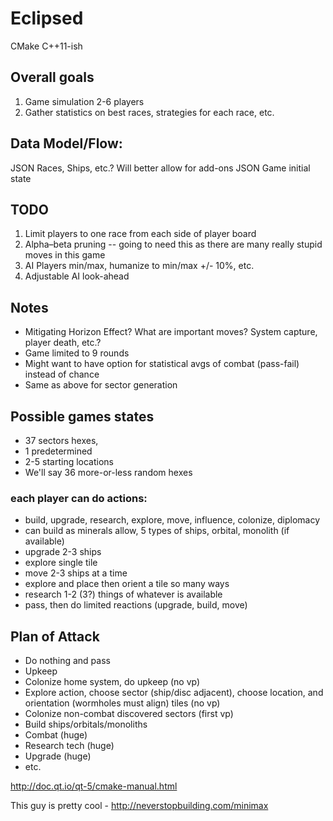 # Eclipsed

CMake
C++11-ish

## Overall goals
1. Game simulation 2-6 players
2. Gather statistics on best races, strategies for each race, etc.

## Data Model/Flow:
JSON Races, Ships, etc.? Will better allow for add-ons
JSON Game initial state

## TODO
1. Limit players to one race from each side of player board
2. Alpha–beta pruning -- going to need this as there are many really stupid moves in this game
3. AI Players min/max, humanize to min/max +/- 10%, etc.
4. Adjustable AI look-ahead

## Notes
* Mitigating Horizon Effect? What are important moves? System capture, player death, etc.?
* Game limited to 9 rounds
* Might want to have option for statistical avgs of combat (pass-fail) instead of chance
* Same as above for sector generation


## Possible games states
* 37 sectors hexes,
* 1 predetermined
* 2-5 starting locations
* We'll say 36 more-or-less random hexes

### each player can do actions:
* build, upgrade, research, explore, move, influence, colonize, diplomacy
* can build as minerals allow, 5 types of ships, orbital, monolith (if available)
* upgrade 2-3 ships
* explore single tile
* move 2-3 ships at a time
* explore and place then orient a tile so many ways
* research 1-2 (3?) things of whatever is available
* pass, then do limited reactions (upgrade, build, move)

## Plan of Attack
- Do nothing and pass
- Upkeep
- Colonize home system, do upkeep (no vp)
- Explore action, choose sector (ship/disc adjacent), choose location, and orientation (wormholes must align) tiles (no vp)
- Colonize non-combat discovered sectors (first vp)
- Build ships/orbitals/monoliths
- Combat (huge)
- Research tech (huge)
- Upgrade (huge)
- etc.

http://doc.qt.io/qt-5/cmake-manual.html

This guy is pretty cool - http://neverstopbuilding.com/minimax
